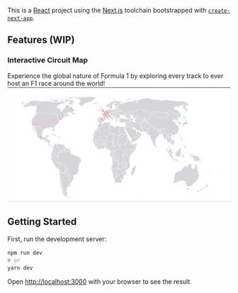 This is a [React](https://reactjs.org/) project using the [Next.js](https://nextjs.org/) toolchain bootstrapped with [`create-next-app`](https://github.com/vercel/next.js/tree/canary/packages/create-next-app).
## Features (WIP)

### Interactive Circuit Map
Experience the global nature of Formula 1 by exploring every track to ever host an F1 race around the world!
![Map](https://github.com/dtm1015/F1-Explorer-Frontend/blob/master/resources/map.png)

## Getting Started

First, run the development server:

```bash
npm run dev
# or
yarn dev
```

Open [http://localhost:3000](http://localhost:3000) with your browser to see the result.
